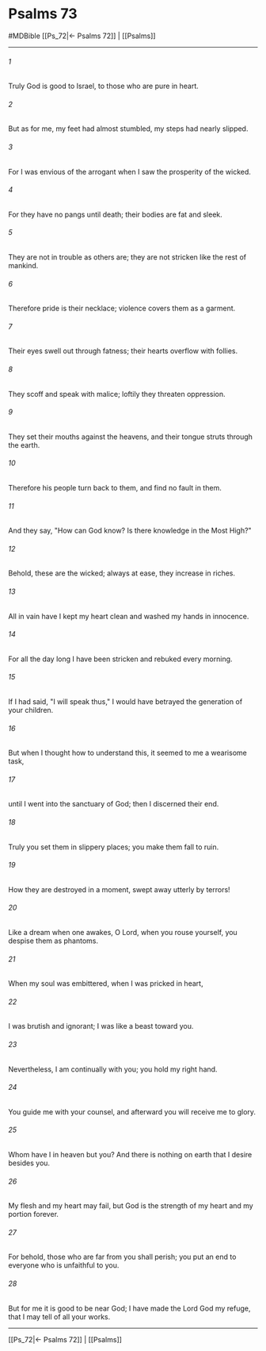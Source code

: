 # Psalms 73
#MDBible
[[Ps_72|← Psalms 72]] | [[Psalms]]

***

###### 1 

Truly God is good to Israel, to those who are pure in heart. 

###### 2 

But as for me, my feet had almost stumbled, my steps had nearly slipped. 

###### 3 

For I was envious of the arrogant when I saw the prosperity of the wicked. 

###### 4 

For they have no pangs until death; their bodies are fat and sleek. 

###### 5 

They are not in trouble as others are; they are not stricken like the rest of mankind. 

###### 6 

Therefore pride is their necklace; violence covers them as a garment. 

###### 7 

Their eyes swell out through fatness; their hearts overflow with follies. 

###### 8 

They scoff and speak with malice; loftily they threaten oppression. 

###### 9 

They set their mouths against the heavens, and their tongue struts through the earth. 

###### 10 

Therefore his people turn back to them, and find no fault in them. 

###### 11 

And they say, "How can God know? Is there knowledge in the Most High?" 

###### 12 

Behold, these are the wicked; always at ease, they increase in riches. 

###### 13 

All in vain have I kept my heart clean and washed my hands in innocence. 

###### 14 

For all the day long I have been stricken and rebuked every morning. 

###### 15 

If I had said, "I will speak thus," I would have betrayed the generation of your children. 

###### 16 

But when I thought how to understand this, it seemed to me a wearisome task, 

###### 17 

until I went into the sanctuary of God; then I discerned their end. 

###### 18 

Truly you set them in slippery places; you make them fall to ruin. 

###### 19 

How they are destroyed in a moment, swept away utterly by terrors! 

###### 20 

Like a dream when one awakes, O Lord, when you rouse yourself, you despise them as phantoms. 

###### 21 

When my soul was embittered, when I was pricked in heart, 

###### 22 

I was brutish and ignorant; I was like a beast toward you. 

###### 23 

Nevertheless, I am continually with you; you hold my right hand. 

###### 24 

You guide me with your counsel, and afterward you will receive me to glory. 

###### 25 

Whom have I in heaven but you? And there is nothing on earth that I desire besides you. 

###### 26 

My flesh and my heart may fail, but God is the strength of my heart and my portion forever. 

###### 27 

For behold, those who are far from you shall perish; you put an end to everyone who is unfaithful to you. 

###### 28 

But for me it is good to be near God; I have made the Lord God my refuge, that I may tell of all your works. 

***

[[Ps_72|← Psalms 72]] | [[Psalms]]
